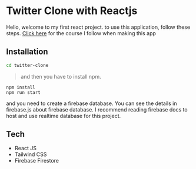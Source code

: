 # Twitter Clone with Reactjs

Hello, welcome to my first react project. 
to use this application, follow these steps. [Click here](https://youtube.com/playlist?list=PLDq0IUpYONvTVIah8Ji48ZmAei5rSgPYJ) for the course I follow when making this app
## Installation

 ```bash   
cd twitter-clone
```
> and then you have to install npm.
```
npm install
npm run start
```

and you need to create a firebase database. 
You can see the details in firebase.js about firebase database.
I recommend reading firebase docs to host and use realtime database for this project.

## Tech
- React JS
- Tailwind CSS
- Firebase Firestore
